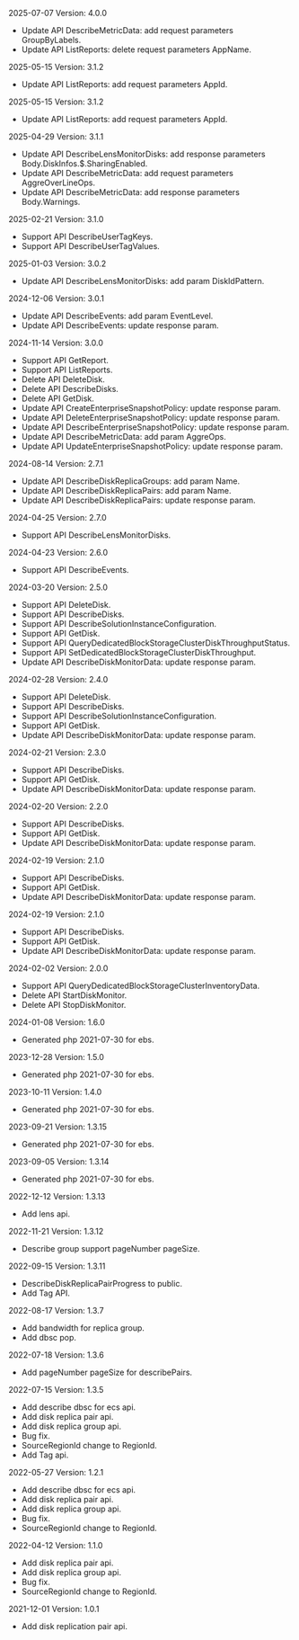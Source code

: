 2025-07-07 Version: 4.0.0
- Update API DescribeMetricData: add request parameters GroupByLabels.
- Update API ListReports: delete request parameters AppName.


2025-05-15 Version: 3.1.2
- Update API ListReports: add request parameters AppId.


2025-05-15 Version: 3.1.2
- Update API ListReports: add request parameters AppId.


2025-04-29 Version: 3.1.1
- Update API DescribeLensMonitorDisks: add response parameters Body.DiskInfos.$.SharingEnabled.
- Update API DescribeMetricData: add request parameters AggreOverLineOps.
- Update API DescribeMetricData: add response parameters Body.Warnings.


2025-02-21 Version: 3.1.0
- Support API DescribeUserTagKeys.
- Support API DescribeUserTagValues.


2025-01-03 Version: 3.0.2
- Update API DescribeLensMonitorDisks: add param DiskIdPattern.


2024-12-06 Version: 3.0.1
- Update API DescribeEvents: add param EventLevel.
- Update API DescribeEvents: update response param.


2024-11-14 Version: 3.0.0
- Support API GetReport.
- Support API ListReports.
- Delete API DeleteDisk.
- Delete API DescribeDisks.
- Delete API GetDisk.
- Update API CreateEnterpriseSnapshotPolicy: update response param.
- Update API DeleteEnterpriseSnapshotPolicy: update response param.
- Update API DescribeEnterpriseSnapshotPolicy: update response param.
- Update API DescribeMetricData: add param AggreOps.
- Update API UpdateEnterpriseSnapshotPolicy: update response param.


2024-08-14 Version: 2.7.1
- Update API DescribeDiskReplicaGroups: add param Name.
- Update API DescribeDiskReplicaPairs: add param Name.
- Update API DescribeDiskReplicaPairs: update response param.


2024-04-25 Version: 2.7.0
- Support API DescribeLensMonitorDisks.


2024-04-23 Version: 2.6.0
- Support API DescribeEvents.


2024-03-20 Version: 2.5.0
- Support API DeleteDisk.
- Support API DescribeDisks.
- Support API DescribeSolutionInstanceConfiguration.
- Support API GetDisk.
- Support API QueryDedicatedBlockStorageClusterDiskThroughputStatus.
- Support API SetDedicatedBlockStorageClusterDiskThroughput.
- Update API DescribeDiskMonitorData: update response param.


2024-02-28 Version: 2.4.0
- Support API DeleteDisk.
- Support API DescribeDisks.
- Support API DescribeSolutionInstanceConfiguration.
- Support API GetDisk.
- Update API DescribeDiskMonitorData: update response param.


2024-02-21 Version: 2.3.0
- Support API DescribeDisks.
- Support API GetDisk.
- Update API DescribeDiskMonitorData: update response param.


2024-02-20 Version: 2.2.0
- Support API DescribeDisks.
- Support API GetDisk.
- Update API DescribeDiskMonitorData: update response param.


2024-02-19 Version: 2.1.0
- Support API DescribeDisks.
- Support API GetDisk.
- Update API DescribeDiskMonitorData: update response param.


2024-02-19 Version: 2.1.0
- Support API DescribeDisks.
- Support API GetDisk.
- Update API DescribeDiskMonitorData: update response param.


2024-02-02 Version: 2.0.0
- Support API QueryDedicatedBlockStorageClusterInventoryData.
- Delete API StartDiskMonitor.
- Delete API StopDiskMonitor.


2024-01-08 Version: 1.6.0
- Generated php 2021-07-30 for ebs.

2023-12-28 Version: 1.5.0
- Generated php 2021-07-30 for ebs.

2023-10-11 Version: 1.4.0
- Generated php 2021-07-30 for ebs.

2023-09-21 Version: 1.3.15
- Generated php 2021-07-30 for ebs.

2023-09-05 Version: 1.3.14
- Generated php 2021-07-30 for ebs.

2022-12-12 Version: 1.3.13
- Add lens api.

2022-11-21 Version: 1.3.12
- Describe group support pageNumber pageSize.

2022-09-15 Version: 1.3.11
- DescribeDiskReplicaPairProgress to public.
- Add Tag API.

2022-08-17 Version: 1.3.7
- Add bandwidth for replica group.
- Add dbsc pop.

2022-07-18 Version: 1.3.6
- Add pageNumber pageSize for describePairs.

2022-07-15 Version: 1.3.5
- Add describe dbsc for ecs api.
- Add disk replica pair api.
- Add disk replica group api.
- Bug fix.
- SourceRegionId change to RegionId.
- Add Tag api.

2022-05-27 Version: 1.2.1
- Add describe dbsc for ecs api.
- Add disk replica pair api.
- Add disk replica group api.
- Bug fix.
- SourceRegionId change to RegionId.

2022-04-12 Version: 1.1.0
- Add disk replica pair api.
- Add disk replica group api.
- Bug fix.
- SourceRegionId change to RegionId.

2021-12-01 Version: 1.0.1
- Add disk replication pair api.

